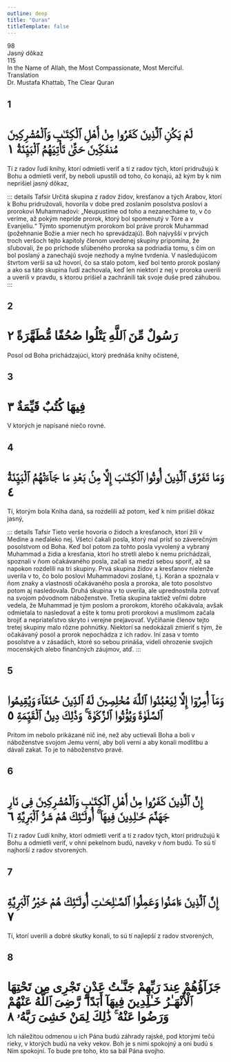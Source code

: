 ```yaml
---
outline: deep
title: "Quran"
titleTemplate: false
---
```


<!--CHAPTER INTRO-->
<div class="chapter-title-wrapper">
<div class="chapter-title">98</div>
<div class="chapter-title-slovak">Jasný dôkaz</div>
<div class="chapter-opening">115</div>
<div class="chapter-opening-slovak">In the Name of Allah, the Most Compassionate, Most Merciful.</div>
</div>

<div class="intro2-wrapper">
<div class="chapter-info-wrapper">
<div class="chapter-info-translation">Translation</div>
<div class="chapter-info-name">Dr. Mustafa Khattab, The Clear Quran</div>
</div>

</div>

## 1

<!-- CHAPTER NUMBERS -->
<Badge type="info" text="98:1" class="badge" />
<div>
<div class="main-verse" >
<!-- ARABIC -->
<h1 class="verse-arabic">لَمْ يَكُنِ ٱلَّذِينَ كَفَرُوا مِنْ أَهْلِ ٱلْكِتَـٰبِ وَٱلْمُشْرِكِينَ مُنفَكِّينَ حَتَّىٰ تَأْتِيَهُمُ ٱلْبَيِّنَةُ ١</h1>
</div>
<!-- ENGLISH -->
<p>Tí z radov ľudí knihy, ktorí odmietli veriť a tí z radov tých, ktorí pridružujú k Bohu a odmietli veriť, by neboli upustili od toho, čo konajú, až kým by k nim neprišiel jasný dôkaz,</p>
</div>
<!-- TAFSIR -->

::: details Tafsir
Určitá skupina z radov židov, kresťanov a tých Arabov, ktorí k Bohu pridružovali, hovorila v dobe pred zoslaním posolstva poslovi a prorokovi Muhammadovi: „Neupustíme od toho a nezanecháme to, v čo veríme, až pokým nepríde prorok, ktorý bol spomenutý v Tóre a v Evanjeliu.“ Týmto spomenutým prorokom bol práve prorok Muhammad (požehnanie Božie a mier nech ho sprevádzajú). Boh najvyšší v prvých troch veršoch tejto kapitoly členom uvedenej skupiny pripomína, že sľubovali, že po príchode sľúbeného proroka sa podriadia tomu, s čím on bol poslaný a zanechajú svoje nezhody a mylne tvrdenia. V nasledujúcom štvrtom verši sa už hovorí, čo sa stalo potom, keď bol tento prorok poslaný a ako sa táto skupina ľudí zachovala, keď len niektorí z nej v proroka uverili a uverili v pravdu, s ktorou prišiel a zachránili tak svoje duše pred záhubou.
:::

<div class="break"></div>

## 2

<!-- CHAPTER NUMBERS -->
<Badge type="info" text="98:2" class="badge" />
<div>
<div class="main-verse" >
<!-- ARABIC -->
<h1 class="verse-arabic">رَسُولٌ مِّنَ ٱللَّهِ يَتْلُوا صُحُفًا مُّطَهَّرَةً ٢</h1>
</div>
<!-- ENGLISH -->
<p>Posol od Boha prichádzajúci, ktorý prednáša knihy očistené,</p>
</div>

<div class="break"></div>

## 3

<!-- CHAPTER NUMBERS -->
<Badge type="info" text="98:3" class="badge" />
<div>
<div class="main-verse" >
<!-- ARABIC -->
<h1 class="verse-arabic">فِيهَا كُتُبٌ قَيِّمَةٌ ٣</h1>
</div>
<!-- ENGLISH -->
<p>V ktorých je napísané niečo rovné.</p>
</div>
<div class="break"></div>

## 4

<!-- CHAPTER NUMBERS -->
<Badge type="info" text="98:4" class="badge" />
<div>
<div class="main-verse" >
<!-- ARABIC -->
<h1 class="verse-arabic">وَمَا تَفَرَّقَ ٱلَّذِينَ أُوتُوا ٱلْكِتَـٰبَ إِلَّا مِنۢ بَعْدِ مَا جَآءَتْهُمُ ٱلْبَيِّنَةُ ٤</h1>
</div>
<!-- ENGLISH -->
<p>Tí, ktorým bola Kniha daná, sa rozdelili až potom, keď k nim prišiel dôkaz jasný,</p>
</div>
<!-- TAFSIR -->

::: details Tafsir
Tieto verše hovoria o židoch a kresťanoch, ktorí žili v Medine a neďaleko nej. Všetci čakali posla, ktorý mal prísť so záverečným posolstvom od Boha. Keď bol potom za tohto posla vyvolený a vybraný Muhammad a židia a kresťania, ktorí ho stretli alebo k nemu prichádzali, spoznali v ňom očakávaného posla, začali sa medzi sebou sporiť, až sa napokon rozdelili na tri skupiny. Prvá skupina židov a kresťanov nielenže uverila v to, čo bolo poslovi Muhammadovi zoslané, t.j. Korán a spoznala v ňom znaky a vlastnosti očakávaného posla a proroka, ale toto posolstvo potom aj nasledovala. Druhá skupina v to uverila, ale uprednostnila zotrvať na svojom pôvodnom náboženstve. Tretia skupina taktiež veľmi dobre vedela, že Muhammad je tým poslom a prorokom, ktorého očakávala, avšak odmietala to nasledovať a ešte k tomu proti prorokovi a muslimom začala brojiť a nepriateľstvo skryto i verejne prejavovať. Vyčíňanie členov tejto tretej skupiny malo rôzne pohnútky. Niektorí sa nedokázali zmieriť s tým, že očakávaný posol a prorok nepochádza z ich radov. Iní zasa v tomto posolstve a v zásadách, ktoré so sebou prináša, videli ohrozenie svojich mocenských alebo finančných záujmov, atď.
:::

<div class="break"></div>

## 5

<!-- CHAPTER NUMBERS -->
<Badge type="info" text="98:5" class="badge" />
<div>
<div class="main-verse" >
<!-- ARABIC -->
<h1 class="verse-arabic">وَمَآ أُمِرُوٓا إِلَّا لِيَعْبُدُوا ٱللَّهَ مُخْلِصِينَ لَهُ ٱلدِّينَ حُنَفَآءَ وَيُقِيمُوا ٱلصَّلَوٰةَ وَيُؤْتُوا ٱلزَّكَوٰةَ ۚ وَذَٰلِكَ دِينُ ٱلْقَيِّمَةِ ٥</h1>
</div>
<!-- ENGLISH -->
<p>Pritom im nebolo prikázané nič iné, než aby uctievali Boha a boli v náboženstve svojom Jemu verní, aby boli verní a aby konali modlitbu a dávali zakat. To je to náboženstvo pravé.</p>
</div>
<div class="break"></div>

## 6

<!-- CHAPTER NUMBERS -->
<Badge type="info" text="98:6" class="badge" />
<div>
<div class="main-verse" >
<!-- ARABIC -->
<h1 class="verse-arabic">إِنَّ ٱلَّذِينَ كَفَرُوا مِنْ أَهْلِ ٱلْكِتَـٰبِ وَٱلْمُشْرِكِينَ فِى نَارِ جَهَنَّمَ خَـٰلِدِينَ فِيهَآ ۚ أُولَـٰٓئِكَ هُمْ شَرُّ ٱلْبَرِيَّةِ ٦</h1>
</div>
<!-- ENGLISH -->
<p>Tí z radov Ľudí knihy, ktorí odmietli veriť a tí z radov tých, ktorí pridružujú k Bohu a odmietli veriť, v ohni pekelnom budú, naveky v ňom budú. To sú tí najhorší z radov stvorených.</p>
</div>
<div class="break"></div>

## 7

<!-- CHAPTER NUMBERS -->
<Badge type="info" text="98:7" class="badge" />
<div>
<div class="main-verse" >
<!-- ARABIC -->
<h1 class="verse-arabic">إِنَّ ٱلَّذِينَ ءَامَنُوا وَعَمِلُوا ٱلصَّـٰلِحَـٰتِ أُولَـٰٓئِكَ هُمْ خَيْرُ ٱلْبَرِيَّةِ ٧</h1>
</div>
<!-- ENGLISH -->
<p>Tí, ktorí uverili a dobré skutky konali, to sú tí najlepší z radov stvorených,</p>
</div>

<div class="break"></div>

## 8

<!-- CHAPTER NUMBERS -->
<Badge type="info" text="98:8" class="badge" />
<div>
<div class="main-verse" >
<!-- ARABIC -->
<h1 class="verse-arabic">جَزَآؤُهُمْ عِندَ رَبِّهِمْ جَنَّـٰتُ عَدْنٍ تَجْرِى مِن تَحْتِهَا ٱلْأَنْهَـٰرُ خَـٰلِدِينَ فِيهَآ أَبَدًا ۖ رَّضِىَ ٱللَّهُ عَنْهُمْ وَرَضُوا عَنْهُ ۚ ذَٰلِكَ لِمَنْ خَشِىَ رَبَّهُۥ ٨</h1>
</div>
<!-- ENGLISH -->
<p>Ich náležitou odmenou u ich Pána budú záhrady rajské, pod ktorými tečú rieky, v ktorých budú na veky vekov. Boh je s nimi spokojný a oni budú s Ním spokojní. To bude pre toho, kto sa bál Pána svojho.</p>
</div>
